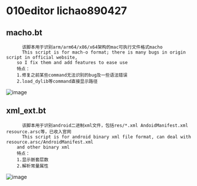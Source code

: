 # 010editor  lichao890427

## macho.bt
		  该脚本用于识别arm/arm64/x86/x64架构的mac可执行文件格式macho
		  This script is for mach-o format; there is many bugs in origin script in official website, 
		so I fix them and add features to ease use
		特点：
		1.修复之前某些command无法识别的bug及一些语法错误
		2.load_dylib等command直接显示路径
![image](https://github.com/lichao890427/010editor_script/blob/master/screenshots/macho_ext.png)

## xml_ext.bt
		  该脚本用于识别android二进制xml文件，包括res/*.xml AndoidManifest.xml resource.arsc等，已收入官网
		  This script is for android binary xml file format, can deal with resource.arsc/AndroidManifest.xml
		and other binary xml
		特点：
		1.显示嵌套层数
		2.解析常量属性
![image](https://github.com/lichao890427/010editor_script/blob/master/screenshots/xml_ext.png)